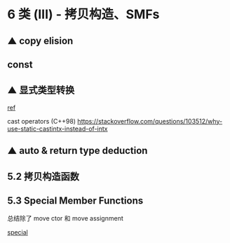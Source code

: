 # 6 类 (III) - 拷贝构造、SMFs

## ▲ copy elision

## const

## ▲ 显式类型转换

[ref](../notes/dne_notes/#36-重载)

cast operators (C++98) https://stackoverflow.com/questions/103512/why-use-static-castintx-instead-of-intx

## ▲ auto & return type deduction

## 5.2 拷贝构造函数

## 5.3 Special Member Functions

总结除了 move ctor 和 move assignment

[special](https://timsong-cpp.github.io/cppwp/n4868/special)